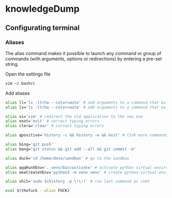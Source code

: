 # knowledgeDump

## Configurating terminal

### Aliases
The alias command makes it possible to launch any command or group of commands (with arguments, options or redirections) by entering a pre-set string.

Open the settings file
```bash
vim ~/.bashrc
```
Add aliases
```bash
alias ll='ls -ltrha --color=auto' # add arguments to a command that exists
alias ls='ls -ltrha --color=auto' # add arguments to a command that exists

alias vi='vim' # redirect the old application to the new one
alias exot='exit' # correct typing errors
alias clera='clear' # correct typing errors

alias qpositive='history -c && history -w && exit' # link more commands under one

alias bing='git push'
alias bang='git status && git add --all && git commit -m'

alias duck='cd /home/devx/sandbox' # go to the sandbox

alias qqqRunVEnv='. venv/bin/activate' # activate python virtual environment
alias eeeCreateVEnv='python3 -m venv venv' # create python virtual environment

alias shit='sudo $(history -p \!\!)' # run last command as root

eval $(thefuck --alias FUCK)
```
